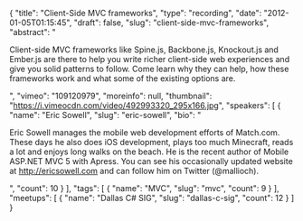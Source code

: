 {
  "title": "Client-Side MVC frameworks",
  "type": "recording",
  "date": "2012-01-05T01:15:45",
  "draft": false,
  "slug": "client-side-mvc-frameworks",
  "abstract": "<p>Client-side MVC frameworks like Spine.js, Backbone.js, Knockout.js and Ember.js are there to help you write richer client-side web experiences and give you solid patterns to follow. Come learn why they can help, how these frameworks work and what some of the existing options are.</p>",
  "vimeo": "109120979",
  "moreinfo": null,
  "thumbnail": "https://i.vimeocdn.com/video/492993320_295x166.jpg",
  "speakers": [
    {
      "name": "Eric Sowell",
      "slug": "eric-sowell",
      "bio": "<p>Eric Sowell manages the mobile web development efforts of Match.com. These days he also does iOS development, plays too much Minecraft, reads a lot and enjoys long walks on the beach. He is the recent author of Mobile ASP.NET MVC 5 with Apress. You can see his occasionally updated website at http://ericsowell.com and can follow him on Twitter (@mallioch).</p>",
      "count": 10
    }
  ],
  "tags": [
    {
      "name": "MVC",
      "slug": "mvc",
      "count": 9
    }
  ],
  "meetups": [
    {
      "name": "Dallas C# SIG",
      "slug": "dallas-c-sig",
      "count": 12
    }
  ]
}